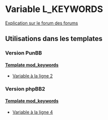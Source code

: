 # Variable L_KEYWORDS
[Explication sur le forum des forums](http://forum.forumactif.com/t294113-listing-des-variables#L_KEYWORDS)

## Utilisations dans les templates

### Version PunBB

#### [Template mod_keywords](punbb/mod_keywords.md)
* [Variable à la ligne 2](../punbb/mod_keywords.tpl#L2)

### Version phpBB2

#### [Template mod_keywords](subsilver/mod_keywords.md)
* [Variable à la ligne 4](../subsilver/mod_keywords.tpl#L4)